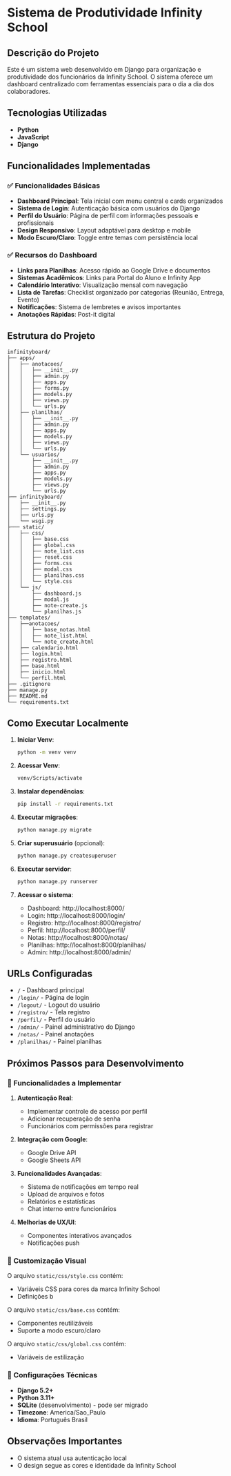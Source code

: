 # Sistema de Produtividade Infinity School

## Descrição do Projeto

Este é um sistema web desenvolvido em Django para organização e produtividade dos funcionários da Infinity School. O sistema oferece um dashboard centralizado com ferramentas essenciais para o dia a dia dos colaboradores.

## Tecnologias Utilizadas

- **Python**
- **JavaScript**
- **Django**


## Funcionalidades Implementadas

### ✅ Funcionalidades Básicas
- **Dashboard Principal**: Tela inicial com menu central e cards organizados
- **Sistema de Login**: Autenticação básica com usuários do Django
- **Perfil do Usuário**: Página de perfil com informações pessoais e profissionais
- **Design Responsivo**: Layout adaptável para desktop e mobile
- **Modo Escuro/Claro**: Toggle entre temas com persistência local

### ✅ Recursos do Dashboard
- **Links para Planilhas**: Acesso rápido ao Google Drive e documentos
- **Sistemas Acadêmicos**: Links para Portal do Aluno e Infinity App
- **Calendário Interativo**: Visualização mensal com navegação
- **Lista de Tarefas**: Checklist organizado por categorias (Reunião, Entrega, Evento)
- **Notificações**: Sistema de lembretes e avisos importantes
- **Anotações Rápidas**: Post-it digital

## Estrutura do Projeto

```
infinityboard/
├── apps/
│   ├── anotacoes/
│   │   ├── __init__.py
│   │   ├── admin.py
│   │   ├── apps.py
│   │   ├── forms.py
│   │   ├── models.py
│   │   ├── views.py
│   │   └── urls.py
│   ├── planilhas/
│   │   ├── __init__.py
│   │   ├── admin.py
│   │   ├── apps.py
│   │   ├── models.py
│   │   ├── views.py
│   │   └── urls.py
│   └── usuarios/
│       ├── __init__.py
│       ├── admin.py
│       ├── apps.py
│       ├── models.py
│       ├── views.py
│       └── urls.py
├── infinityboard/
│   ├── __init__.py
│   ├── settings.py
│   ├── urls.py
│   └── wsgi.py
├─── static/
│   ├── css/
│   │   ├── base.css
│   │   ├── global.css
│   │   ├── note_list.css
│   │   ├── reset.css
│   │   ├── forms.css 
│   │   ├── modal.css 
│   │   ├── planilhas.css 
│   │   └── style.css
│   └── js/
│       ├── dashboard.js
│       ├── modal.js
│       ├── note-create.js
│       └── planilhas.js
├── templates/
│   ├──anotacoes/
│   │   ├── base_notas.html
│   │   ├── note_list.html
│   │   └── note_create.html
│   ├── calendario.html
│   ├── login.html
│   ├── registro.html
│   ├── base.html
│   ├── inicio.html
│   └── perfil.html  
├── .gitignore
├── manage.py
├── README.md
└── requirements.txt
```

## Como Executar Localmente

1. **Iniciar Venv**:
   ```bash
   python -m venv venv
   ```

2. **Acessar Venv**:
   ```bash
   venv/Scripts/activate
   ```

3. **Instalar dependências**:
   ```bash
   pip install -r requirements.txt
   ```

4. **Executar migrações**:
   ```bash
   python manage.py migrate
   ```

5. **Criar superusuário** (opcional):
   ```bash
   python manage.py createsuperuser
   ```

6. **Executar servidor**:
   ```bash
   python manage.py runserver
   ```

7. **Acessar o sistema**:
   - Dashboard: http://localhost:8000/
   - Login: http://localhost:8000/login/
   - Registro: http://localhost:8000/registro/
   - Perfil: http://localhost:8000/perfil/
   - Notas: http://localhost:8000/notas/
   - Planilhas: http://localhost:8000/planilhas/
   - Admin: http://localhost:8000/admin/

## URLs Configuradas

- `/` - Dashboard principal
- `/login/` - Página de login
- `/logout/` - Logout do usuário
- `/registro/` - Tela registro
- `/perfil/` - Perfil do usuário
- `/admin/` - Painel administrativo do Django
- `/notas/` - Painel anotações
- `/planilhas/` - Painel planilhas

## Próximos Passos para Desenvolvimento

### 🔄 Funcionalidades a Implementar

1. **Autenticação Real**:
   - Implementar controle de acesso por perfil
   - Adicionar recuperação de senha
   - Funcionários com permissões para registrar

2. **Integração com Google**:
   - Google Drive API
   - Google Sheets API

3. **Funcionalidades Avançadas**:
   - Sistema de notificações em tempo real
   - Upload de arquivos e fotos
   - Relatórios e estatísticas
   - Chat interno entre funcionários

4. **Melhorias de UX/UI**:
   - Componentes interativos avançados
   - Notificações push

### 🎨 Customização Visual

O arquivo `static/css/style.css` contém:
- Variáveis CSS para cores da marca Infinity School
- Definições b
  
O arquivo `static/css/base.css` contém:
- Componentes reutilizáveis
- Suporte a modo escuro/claro

O arquivo `static/css/global.css` contém:
- Variáveis de estilização

### 🔧 Configurações Técnicas

- **Django 5.2+**
- **Python 3.11+**
- **SQLite** (desenvolvimento) - pode ser migrado
- **Timezone**: America/Sao_Paulo
- **Idioma**: Português Brasil

## Observações Importantes

- O sistema atual usa autenticação local
- O design segue as cores e identidade da Infinity School
